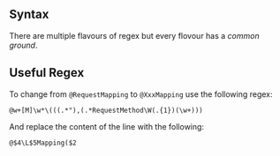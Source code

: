 ## Syntax
There are multiple flavours of regex but every flovour has a *common ground*.



## Useful Regex

To change from `@RequestMapping` to `@XxxMapping` use the following regex:
```
@w+[M]\w*\(((.*"),(.*RequestMethod\W(.{1})(\w+)))
```
And replace the content of the line with the following:
```
@$4\L$5Mapping($2
```